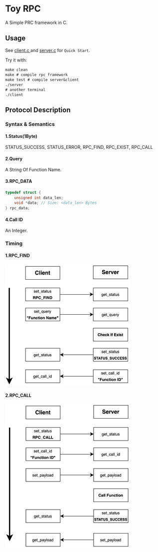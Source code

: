 # Toy RPC
A Simple PRC framework in C.

## Usage

See [client.c ](./client.c)and [server.c](./server.c) for `Quick Start`.

Try it with:

```shell
make clean
make # compile rpc framework
make test # compile server&client
./server
# another terminal
./client
```

## Protocol Description

### Syntax & Semantics

#### 1.Status(1Byte)

STATUS_SUCCESS, STATUS_ERROR, RPC_FIND, RPC_EXIST, RPC_CALL

#### 2.Query

A String Of Function Name.

#### 3.RPC_DATA

```c
typedef struct {
    unsigned int data_len;
    void *data; // Size: <data_len> Bytes
} rpc_data;
```

#### 4.Call ID

An Integer.

### Timing

#### 1.RPC_FIND

<img src="./assets/rpc_find.jpg" alt="RPC_FIND" style="width:400px" />

#### 2.RPC_CALL

<img src="./assets/rpc_call.jpg" alt="RPC_CALL" style="width:400px" />
